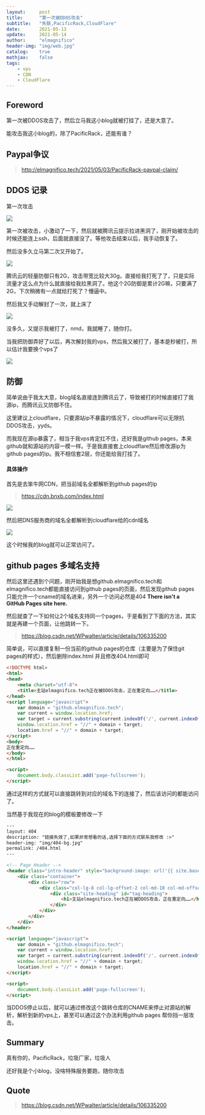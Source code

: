 ```yaml
---
layout:     post
title:      "第一次被DDOS攻击"
subtitle:   "失联,PacificRack,CloudFlare"
date:       2021-05-13
update:     2021-05-14
author:     "elmagnifico"
header-img: "img/web.jpg"
catalog:    true
mathjax:    false
tags:
    - vps
    - CDN
    - CloudFlare
---
```


## Foreword

第一次被DDOS攻击了，然后立马我这小blog就被打挂了，还是大意了。

能攻击我这小blog的，除了PacificRack，还能有谁？



## Paypal争议

> http://elmagnifico.tech/2021/05/03/PacificRack-paypal-claim/



## DDOS 记录

第一次攻击

![](http://img.elmagnifico.tech:9514/static/upload/elmagnifico/I4sHu1Ek7ZTVDeq.png)

第一次被攻击，小激动了一下，然后就被腾讯云提示拉进黑洞了，刚开始被攻击的时候还能连上ssh，后面就直接没了。等他攻击结束以后，我手动恢复了。



然后没多久立马第二次又开始了。

![](http://img.elmagnifico.tech:9514/static/upload/elmagnifico/ul9YAXVJPjLxMGW.png)

腾讯云的轻量防御只有2G，攻击带宽比较大30g，直接给我打死了了，只是实际流量才这么点为什么就直接给我拉黑洞了。他这个2G防御是累计2G嘛，只要满了2G，下次稍微有一点就给打死了？懵逼中。

然后我又手动解封了一次，就上床了

![](http://img.elmagnifico.tech:9514/static/upload/elmagnifico/JHEWdbYyth2j7GS.png)

没多久，又提示我被打了，nmd，我就睡了，随你打。



当我把防御弄好了以后，再次解封我的vps，然后我又被打了，基本是秒被打，所以估计我要换个vps了

![](http://img.elmagnifico.tech:9514/static/upload/elmagnifico/etZXsGr6wjuIpa1.png)



## 防御

简单说由于我太大意，blog域名直接连到腾讯云了，导致被打的时候直接打了我源ip，而腾讯云又防御不住。

这里建议上cloudflare，只要源站ip不暴露的情况下，cloudflare可以无限抗DDOS攻击，yyds。



而我现在源ip暴露了，相当于我vps肯定扛不住，还好我是github pages，本来github就和源站的内容一模一样。于是我直接套上cloudflare然后修改源ip为github pages的ip。我不相信套2层，你还能给我打挂了。



#### 具体操作

首先是去笨牛网CDN，把当前域名全都解析到github pages的ip

> https://cdn.bnxb.com/index.html

![](http://img.elmagnifico.tech:9514/static/upload/elmagnifico/oQaNqx9bYLv8R3S.png)

然后把DNS服务商的域名全都解析到cloudflare给的cdn域名



![](http://img.elmagnifico.tech:9514/static/upload/elmagnifico/qkHKs7Bz9uo8hxG.png)

这个时候我的blog就可以正常访问了。



## github pages 多域名支持 

然后这里还遇到个问题，刚开始我是想github.elmagnifico.tech和elmagnifico.tech都能直接访问到github pages的页面，然后发现github pages只能允许一个cname的域名进来，另外一个访问必然是404 **There isn't a GitHub Pages site here.** 

然后就查了一下如何让2个域名支持同一个pages，于是看到了下面的方法，其实就是再建一个页面，让他跳转一下。

> https://blog.csdn.net/WPwalter/article/details/106335200



简单说，可以直接复制一份当前的github pages的仓库（主要是为了保住git pages的样式），然后删除index.html 并且修改404.html即可

```html
<!DOCTYPE html>
<html>
<head>
	<meta charset="utf-8">
	<title>主站elmagnifico.tech正在被DDOS攻击，正在重定向……</title>
</head>
<script language="javascript">
	var domain = "github.elmagnifico.tech";
	var current = window.location.href;
	var target = current.substring(current.indexOf('/', current.indexOf(':') + 3));
	window.location.href = "//" + domain + target;
	location.href = "//" + domain + target;
</script>
<body>
正在重定向……
</body>
</html>

<script>
	document.body.classList.add('page-fullscreen');
</script>
```

通过这样的方式就可以直接跳转到对应的域名下的连接了，然后该访问的都能访问了。

当然基于我现在的blog的模板要修改一下

```html
---
layout: 404
description: "链接失效了,如果非常想看的话,选择下面的方式联系我修改 :>"
header-img: "img/404-bg.jpg"
permalink: /404.html
---

<!-- Page Header -->
<header class="intro-header" style="background-image: url('{{ site.baseurl }}/{% if page.header-img %}{{ page.header-img }}{% else %}{{ site.header-img }}{% endif %}')">
	<div class="container">
		<div class="row">
			<div class="col-lg-8 col-lg-offset-2 col-md-10 col-md-offset-1">
				<div class="site-heading" id="tag-heading">
					<h1>主站elmagnifico.tech正在被DDOS攻击，正在重定向……</h1>
				</div>
			</div>
		</div>
	</div>
</header>

<script language="javascript">
	var domain = "github.elmagnifico.tech";
	var current = window.location.href;
	var target = current.substring(current.indexOf('/', current.indexOf(':') + 3));
	window.location.href = "//" + domain + target;
	location.href = "//" + domain + target;
</script>

<script>
	document.body.classList.add('page-fullscreen');
</script>
```





当DDOS停止以后，就可以通过修改这个跳转仓库的CNAME来停止对源站的解析，解析到新的vps上，甚至可以通过这个办法利用github pages 帮你挡一层攻击。



## Summary

真有你的，PacificRack，垃圾厂家，垃圾人



还好我是个小blog，没啥特殊服务要跑，随你攻击



## Quote

> https://blog.csdn.net/WPwalter/article/details/106335200